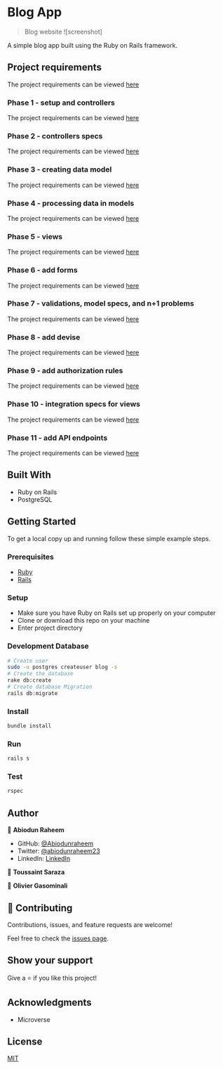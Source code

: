 # Blog App

>  Blog website
![screenshot]

A simple blog app built using the Ruby on Rails framework.

## Project requirements

The project requirements can be viewed [here](https://github.com/microverseinc/curriculum-rails/blob/main/blog-app/sneak_peek.md)

### Phase 1 - setup and controllers

The project requirements can be viewed [here](https://github.com/microverseinc/curriculum-rails/blob/main/blog-app/projects/Setup_Controllers_project.md)

### Phase 2 - controllers specs

The project requirements can be viewed [here](https://github.com/microverseinc/curriculum-rails/blob/main/blog-app/projects/controller_specs_project.md)

### Phase 3 - creating data model

The project requirements can be viewed [here](https://github.com/microverseinc/curriculum-rails/blob/main/blog-app/projects/creating_data_model_project.md)

### Phase 4 - processing data in models

The project requirements can be viewed [here](https://github.com/microverseinc/curriculum-rails/blob/main/blog-app/projects/Processing_data_model_project.md)

### Phase 5 - views

The project requirements can be viewed [here](https://github.com/microverseinc/curriculum-rails/blob/main/blog-app/projects/Views_project.md)

### Phase 6 - add forms

The project requirements can be viewed [here](https://github.com/microverseinc/curriculum-rails/blob/main/blog-app/projects/forms_project.md)

### Phase 7 - validations, model specs, and n+1 problems

The project requirements can be viewed [here](https://github.com/microverseinc/curriculum-rails/blob/main/blog-app/blog_app_validations_model_spec_n+1.md)

### Phase 8 - add devise

The project requirements can be viewed [here](https://github.com/microverseinc/curriculum-rails/blob/main/blog-app/blog_app_devise.md)

### Phase 9 - add authorization rules

The project requirements can be viewed [here](https://github.com/microverseinc/curriculum-rails/blob/main/blog-app/blog_app_add_authorization.md)

### Phase 10 - integration specs for views

The project requirements can be viewed [here](https://github.com/microverseinc/curriculum-rails/blob/main/blog-app/projects/Integration_specs_project.md)

### Phase 11 - add API endpoints

The project requirements can be viewed [here](https://github.com/microverseinc/curriculum-rails/blob/main/blog-app/blog_app_api_endpoints.md)

## Built With

- Ruby on Rails
- PostgreSQL

## Getting Started

To get a local copy up and running follow these simple example steps.

### Prerequisites

- [Ruby](https://www.ruby-lang.org/en/)
- [Rails](https://gorails.com/)

### Setup

- Make sure you have Ruby on Rails set up properly on your computer
- Clone or download this repo on your machine
- Enter project directory

### Development Database

```sh
# Create user
sudo -u postgres createuser blog -s
# Create the database
rake db:create
# Create database Migration
rails db:migrate
```

### Install

```sh
bundle install
```

### Run

```sh
rails s
```

### Test

```sh
rspec
```

## Author

👤 **Abiodun Raheem**
- GitHub: [@Abiodunraheem](https://github.com/Abiodunraheem)
- Twitter: [@abiodunraheem23](https://twitter.com/abiodunraheem23)
- LinkedIn: [LinkedIn](https://www.linkedin.com/in/abiodun-raheem)

👤 **Toussaint Saraza**

👤 **Olivier Gasominali**

## 🤝 Contributing

Contributions, issues, and feature requests are welcome!

Feel free to check the [issues page](../../issues/).

## Show your support

Give a ⭐️ if you like this project!

## Acknowledgments

- Microverse

## License

[MIT](./LICENSE)
